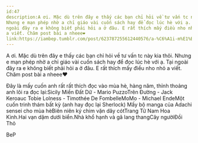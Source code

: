 ```yaml
---
id:47
description:A ơi. Mặc dù trên đây e thấy các bạn chỉ hỏi về tư vấn tc này kia thôi.
Nhưng e mạn phép nhờ a chỉ giáo vài cuốn sách hay để đọc lúc hè với ạ. Tại
ngoài đây ra e không biết phải hỏi a ở đâu. E rất thích mấy điều nho nhỏ
a viết. Chăm post bài a nheee❤
link:https://iambep.tumblr.com/post/623787255612440576/a-%C6%A1i-m%E1%BA%B7c-d%C3%B9-tr%C3%AAn-%C4%91%C3%A2y-e-th%E1%BA%A5y-c%C3%A1c-b%E1%BA%A1n-ch%E1%BB%89-h%E1%BB%8Fi-v%E1%BB%81-t%C6%B0
---
```


A ơi. Mặc dù trên đây e thấy các bạn chỉ hỏi về tư vấn tc này kia thôi.
Nhưng e mạn phép nhờ a chỉ giáo vài cuốn sách hay để đọc lúc hè với ạ. Tại
ngoài đây ra e không biết phải hỏi a ở đâu. E rất thích mấy điều nho nhỏ
a viết. Chăm post bài a nheee❤

Đây là mấy cuốn anh rất rất thích đọc vào mùa hè, hàng năm, thỉnh thoảng
anh lôi ra đọc lại:Sicily Miền Đất Dữ - Mario PuzzoTrên Đường - Jack Keroauc Tobie
Lolness - Timothée De FombelleMoMo - Michael EndeMột cuốn trinh thám bất
kỳ (anh hay đọc lại Sherlock) Mấy bộ manga của Adachi sensei cho mùa hèBiên
niên ký chim vặn dây cótTrang Tử Nam Hoa Kinh.Hai vạn dặm dưới biển.Nhà
khổ hạnh và gã lang thangCây ngườiĐồi Thỏ

BeP
